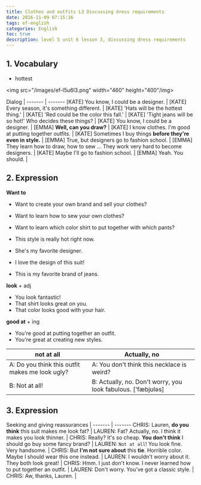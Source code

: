 ```yaml
---
title: Clothes and outfits L3 Discussing dress requirements
date: 2016-11-09 07:15:16
tags: ef-english
categories: English
toc: true
description: level 5 unit 6 lesson 3, discussing dress requirements
---
```


## 1. Vocabulary

- hottest

<img src="/images/ef-l5u6l3.png" width="460" height="400"/img>

Dialog |
------- | -------
[KATE] You know, I could be a designer. |
[KATE] Every season, it's something different. |
[KATE] 'Hats will be the hottest thing.' |
[KATE] 'Red could be the color this fall.' |
[KATE] 'Tight jeans will be so hot!' Who decides these things? |
[KATE] You know, I could be a designer. |
[EMMA] **Well, can you draw?** |
[KATE] I know clothes. I'm good at putting together outfits. |
[KATE] Sometimes I buy things **before they're even in style.** |
[EMMA] True, but designers go to fashion school. |
[EMMA] They learn how to draw, how to sew ... They work very hard to become designers. |
[KATE] Maybe I'll go to fashion school. |
[EMMA] Yeah. You should. |

## 2. Expression

**Want to**

- Want to create your own brand and sell your clothes?
- Want to learn how to sew your own clothes?
- Want to learn which color shirt to put together with which pants?


- This style is really hot right now.
- She's my favorite designer.
- I love the design of this suit!
- This is my favorite brand of jeans.

**look** + adj

- You look fantastic!
- That shirt looks great on you.	
- That color looks good with your hair.

**good at** + ing

- You're good at putting together an outfit.
- You're great at creating new styles.

not at all | Actually, no 
------- | -------
A: Do you think this outfit makes me look ugly? | A: You don't think this necklace is weird?
B: Not at all! | B: Actually, no. Don't worry, you look fabulous. ['fæbjʊləs]
 
## 3. Expression

Seeking and giving reassurances |
------- | -------
CHRIS: Lauren, **do you think** this suit makes me look fat? |
LAUREN: Fat? Actually, no. I think it makes you look thinner.  |
CHRIS: Really? It's so cheap. **You don't think** I should go buy some fancy brand?  |
LAUREN: `Not at all`! You look fine. Very handsome.  |
CHRIS: But **I'm not sure about** this **tie**. Horrible color. Maybe I should wear this one instead.  |
LAUREN: I wouldn't worry about it. They both look great!  |
CHRIS: Hmm. I just don't know. I never learned how to put together an outfit.  |
LAUREN: Don't worry. You've got a classic style.  |
CHRIS: Aw, thanks, Lauren.  |

